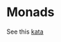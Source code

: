 Monads
======

See this [kata](http://www.codewars.com/kata/52793ed3fdb8e19406000c72/train/javascript)
